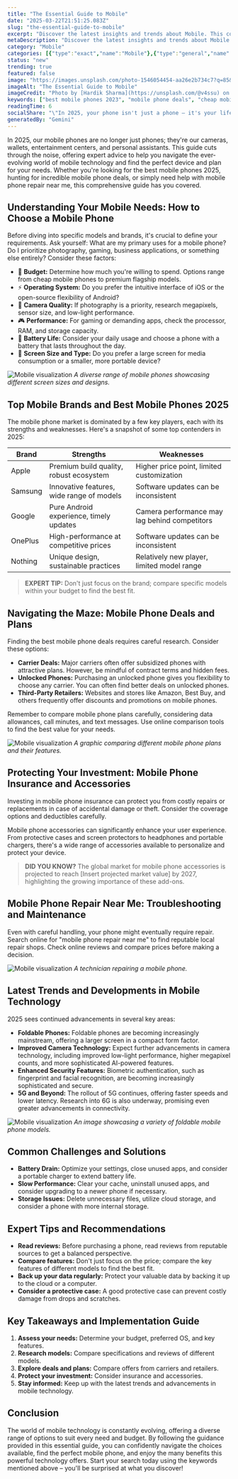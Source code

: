 ```yaml
---
title: "The Essential Guide to Mobile"
date: "2025-03-22T21:51:25.083Z"
slug: "the-essential-guide-to-mobile"
excerpt: "Discover the latest insights and trends about Mobile. This comprehensive guide covers everything you need to know about Mobile in 2025."
metaDescription: "Discover the latest insights and trends about Mobile. This comprehensive guide covers everything you need to know about Mobile in 2025."
category: "Mobile"
categories: [{"type":"exact","name":"Mobile"},{"type":"general","name":"Technology"},{"type":"medium","name":"Software Engineering"},{"type":"specific","name":"App Development"},{"type":"niche","name":"UI/UX Design"}]
status: "new"
trending: true
featured: false
image: "https://images.unsplash.com/photo-1546054454-aa26e2b734c7?q=85&w=1200&fit=max&fm=webp&auto=compress"
imageAlt: "The Essential Guide to Mobile"
imageCredit: "Photo by [Hardik Sharma](https://unsplash.com/@v4ssu) on Unsplash"
keywords: ["best mobile phones 2023", "mobile phone deals", "cheap mobile phones", "mobile phone repair near me", "how to choose a mobile phone", "top mobile brands", "mobile phone insurance", "mobile phone accessories", "best mobile phone for photography", "compare mobile phone plans"]
readingTime: 6
socialShare: "\"In 2025, your phone isn't just a phone – it's your life in your pocket.  Choosing wisely is key to unlocking its full potential.\""
generatedBy: "Gemini"
---
```




In 2025, our mobile phones are no longer just phones; they're our cameras, wallets, entertainment centers, and personal assistants.  This guide cuts through the noise, offering expert advice to help you navigate the ever-evolving world of mobile technology and find the perfect device and plan for your needs. Whether you're looking for the best mobile phones 2025, hunting for incredible mobile phone deals, or simply need help with mobile phone repair near me, this comprehensive guide has you covered.

## Understanding Your Mobile Needs: How to Choose a Mobile Phone

Before diving into specific models and brands, it's crucial to define your requirements.  Ask yourself: What are my primary uses for a mobile phone?  Do I prioritize photography, gaming, business applications, or something else entirely?  Consider these factors:

* 🔑 **Budget:** Determine how much you're willing to spend.  Options range from cheap mobile phones to premium flagship models.
* ⚡ **Operating System:**  Do you prefer the intuitive interface of iOS or the open-source flexibility of Android?
* 📸 **Camera Quality:** If photography is a priority, research megapixels, sensor size, and low-light performance.
* 🎮 **Performance:**  For gaming or demanding apps, check the processor, RAM, and storage capacity.
* 🔋 **Battery Life:**  Consider your daily usage and choose a phone with a battery that lasts throughout the day.
* 📱 **Screen Size and Type:**  Do you prefer a large screen for media consumption or a smaller, more portable device?

![Mobile visualization](https://images.unsplash.com/photo-1522125670776-3c7abb882bc2?q=85&w=1200&fit=max&fm=webp&auto=compress) *A diverse range of mobile phones showcasing different screen sizes and designs.*

## Top Mobile Brands and Best Mobile Phones 2025

The mobile phone market is dominated by a few key players, each with its strengths and weaknesses.  Here's a snapshot of some top contenders in 2025:

| Brand       | Strengths                               | Weaknesses                               |
|-------------|-------------------------------------------|--------------------------------------------|
| Apple        | Premium build quality, robust ecosystem  | Higher price point, limited customization   |
| Samsung      | Innovative features, wide range of models | Software updates can be inconsistent       |
| Google       | Pure Android experience, timely updates    | Camera performance may lag behind competitors |
| OnePlus      | High-performance at competitive prices     | Software updates can be inconsistent       |
| Nothing      | Unique design, sustainable practices     | Relatively new player, limited model range |

> **EXPERT TIP:** Don't just focus on the brand; compare specific models within your budget to find the best fit.

## Navigating the Maze: Mobile Phone Deals and Plans

Finding the best mobile phone deals requires careful research.  Consider these options:

* **Carrier Deals:**  Major carriers often offer subsidized phones with attractive plans.  However, be mindful of contract terms and hidden fees.
* **Unlocked Phones:** Purchasing an unlocked phone gives you flexibility to choose any carrier.  You can often find better deals on unlocked phones.
* **Third-Party Retailers:**  Websites and stores like Amazon, Best Buy, and others frequently offer discounts and promotions on mobile phones.

Remember to compare mobile phone plans carefully, considering data allowances, call minutes, and text messages.  Use online comparison tools to find the best value for your needs.

![Mobile visualization](https://images.unsplash.com/photo-1546054454-aa26e2b734c7?q=85&w=1200&fit=max&fm=webp&auto=compress) *A graphic comparing different mobile phone plans and their features.*

## Protecting Your Investment: Mobile Phone Insurance and Accessories

Investing in mobile phone insurance can protect you from costly repairs or replacements in case of accidental damage or theft.  Consider the coverage options and deductibles carefully.

Mobile phone accessories can significantly enhance your user experience.  From protective cases and screen protectors to headphones and portable chargers, there's a wide range of accessories available to personalize and protect your device.

> **DID YOU KNOW?**  The global market for mobile phone accessories is projected to reach [Insert projected market value] by 2027, highlighting the growing importance of these add-ons.

## Mobile Phone Repair Near Me: Troubleshooting and Maintenance

Even with careful handling, your phone might eventually require repair.  Search online for "mobile phone repair near me" to find reputable local repair shops.  Check online reviews and compare prices before making a decision.

![Mobile visualization](https://images.unsplash.com/photo-1483478550801-ceba5fe50e8e?q=85&w=1200&fit=max&fm=webp&auto=compress) *A technician repairing a mobile phone.*

## Latest Trends and Developments in Mobile Technology

2025 sees continued advancements in several key areas:

* **Foldable Phones:** Foldable phones are becoming increasingly mainstream, offering a larger screen in a compact form factor.
* **Improved Camera Technology:**  Expect further advancements in camera technology, including improved low-light performance, higher megapixel counts, and more sophisticated AI-powered features.
* **Enhanced Security Features:**  Biometric authentication, such as fingerprint and facial recognition, are becoming increasingly sophisticated and secure.
* **5G and Beyond:**  The rollout of 5G continues, offering faster speeds and lower latency.  Research into 6G is also underway, promising even greater advancements in connectivity.

![Mobile visualization](https://images.unsplash.com/photo-1532356884227-66d7c0e9e4c2?q=85&w=1200&fit=max&fm=webp&auto=compress) *An image showcasing a variety of foldable mobile phone models.*

## Common Challenges and Solutions

* **Battery Drain:** Optimize your settings, close unused apps, and consider a portable charger to extend battery life.
* **Slow Performance:**  Clear your cache, uninstall unused apps, and consider upgrading to a newer phone if necessary.
* **Storage Issues:**  Delete unnecessary files, utilize cloud storage, and consider a phone with more internal storage.

## Expert Tips and Recommendations

* **Read reviews:** Before purchasing a phone, read reviews from reputable sources to get a balanced perspective.
* **Compare features:** Don't just focus on the price; compare the key features of different models to find the best fit.
* **Back up your data regularly:**  Protect your valuable data by backing it up to the cloud or a computer.
* **Consider a protective case:** A good protective case can prevent costly damage from drops and scratches.

## Key Takeaways and Implementation Guide

1. **Assess your needs:** Determine your budget, preferred OS, and key features.
2. **Research models:** Compare specifications and reviews of different models.
3. **Explore deals and plans:**  Compare offers from carriers and retailers.
4. **Protect your investment:** Consider insurance and accessories.
5. **Stay informed:**  Keep up with the latest trends and advancements in mobile technology.

## Conclusion

The world of mobile technology is constantly evolving, offering a diverse range of options to suit every need and budget.  By following the guidance provided in this essential guide, you can confidently navigate the choices available, find the perfect mobile phone, and enjoy the many benefits this powerful technology offers.  Start your search today using the keywords mentioned above –  you'll be surprised at what you discover!

